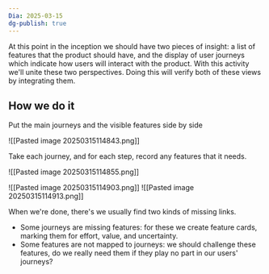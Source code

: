 ```yaml
---
Dia: 2025-03-15
dg-publish: true
---
```

At this point in the inception we should have two pieces of insight: a list of features that the product should have, and the display of user journeys which indicate how users will interact with the product. With this activity we'll unite these two perspectives. Doing this will verify both of these views by integrating them.

## How we do it

Put the main journeys and the visible features side by side

![[Pasted image 20250315114843.png]]

Take each journey, and for each step, record any features that it needs.

![[Pasted image 20250315114855.png]]

![[Pasted image 20250315114903.png]]
![[Pasted image 20250315114913.png]]

When we're done, there's we usually find two kinds of missing links.

- Some journeys are missing features: for these we create feature cards, marking them for effort, value, and uncertainty.
- Some features are not mapped to journeys: we should challenge these features, do we really need them if they play no part in our users' journeys?